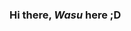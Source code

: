 ### Hi there, *Wasu* here ;D

<!-- 
## About me:
 - 🎓 Masters of Engineering **Intelligent Control Systems**, AGH University of Science and Technology, Cracow, Poland, 2022
   - 📝 thesis: ***A low-latency test platform using signal processing acceleration in an FPGA***.
 - 🎓 Bachelor of Engineering **Automatics and Robotics**, AGH University of Science and Technology, Cracow, Poland, 2021
   - 📝 thesis: ***Object identification based on the fusion of data from the video stream in the visible light and infrared range using artificial intelligence***.
   In simple terms: Object detection using RGBD (Red-Green-Blue-Depth) video stream. -->

<!-- ## Technology -->
<!-- 
### FPGA
### Python
### C++ -->



<!-- <img src="images/fpga.png" alt="fpga" width="64"/> -->


 <!-- ## Projects:
 1. Tutor's Helper *(Mit App Inventor, Android App)*
 2. SmartHome System *(Raspberry Pi 4, ESP, Arduino)*
 3. Stairs led lights controller *(Arduino, C++)*
 4. Object Detection AI aimbot in Counter Strike Global Offensive *(Tensorflow, Python)*
 5. Abandoned Object Detection System *(C++, OpenCV)* - private repo atm, TBA
 6. Inverted Pendulum Controller *(Matlab, Simulink)* - private repo atm, TBA
 7. Other smaller projects: LED Cube 8x8x8, Robots, Air Cooling System and much more.


 ## Languages:

| Verilog 	   | VHDL 	   | Python   | C++      |
|:--------:|:--------:|:--------:|:--------:|
| <img src="images/verilog.png" alt="vhdl" width="64"/> | <img src="images/VHDL.png" alt="vhdl" width="64"/> | <img src="images/python.png" alt="python" width="64"/> | <img src="images/cpp.png" alt="cpp" width="64"/> |


## Tools:

1. FPGA
   1. Vivado
   2. UVM
   3. ModelSIM
   4. VUnit
   5. Quartus - basics
   6. OSVVM

| VUnit | Pycharm | Visual Studio |  Vivado | Arduino IDE | GIT | Linux |
|:-------:|:-------:|:-------------:|--------|-------------|-----|-------|
|    <img src="images/VUnit_logo.png" alt="pycharm" width="64"/>     |    <img src="images/pycharm.png" alt="pycharm" width="64"/>     |      <img src="images/visualstudio.png" alt="visualstudio" width="64"/>         |    <img src="images/vivado.png" alt="vivado" width="64"/>    |      <img src="images/arduino.png" alt="arduino" width="64"/>       |  <img src="images/git.png" alt="git" width="64"/>   |   <img src="images/linux.png" alt="linux" width="64"/>    |


---
### *Me when I am coding in...*
| VHDL        | Python      | C++         |
|:-----------:|:-----------:|:-----------:|
|  <img src="https://i.kym-cdn.com/photos/images/original/001/879/958/fb1.gif" alt="git" width="64"/>   	|  <img src="https://i.kym-cdn.com/photos/images/original/001/879/958/fb1.gif" alt="git" width="64"/>   	|  <img src="https://i.kym-cdn.com/photos/images/original/001/879/958/fb1.gif" alt="git" width="64"/>	|

--- -->
